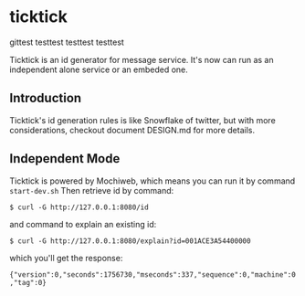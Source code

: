 ticktick
========

gittest
testtest
testtest
testtest

Ticktick is an id generator for message service. It's now can run as an independent alone service or an embeded one.

## Introduction
Ticktick's id generation rules is like Snowflake of twitter, but with more considerations, 
checkout document DESIGN.md for more details.

## Independent Mode
Ticktick is powered by Mochiweb, which means you can run it by command 
``
start-dev.sh
``
Then retrieve id by command:

``
$ curl -G http://127.0.0.1:8080/id
``

and command to explain an existing id:

``
$ curl -G http://127.0.0.1:8080/explain?id=001ACE3A54400000
``

which you'll get the response:

``
{"version":0,"seconds":1756730,"mseconds":337,"sequence":0,"machine":0,"tag":0}
``
